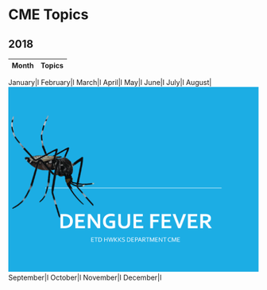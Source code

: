 # CME Topics

## 2018
Month|Topics
---------------------------------------------------------------------|------------------------------------------------

January|l
February|l
March|l
April|l
May|l
June|l
July|l
August|[![Dengue Fever](DFTN.PNG)](https://drive.google.com/file/d/1Vx4Sep6tFgQ9H_5gjXMPsLkmMECdN962/view?usp=sharing)
September|l
October|l
November|l
December|l
